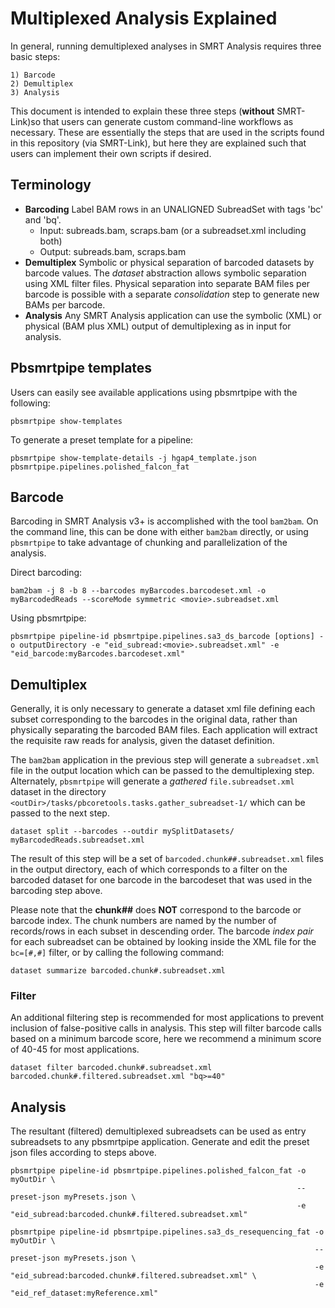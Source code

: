 # Multiplexed Analysis Explained
In general, running demultiplexed analyses in SMRT Analysis requires three basic steps: 

    1) Barcode
    2) Demultiplex
    3) Analysis

This document is intended to explain these three steps (**without** SMRT-Link)so that users can generate custom command-line workflows as necessary. These are essentially the steps that are used in the scripts found in this repository (via SMRT-Link), but here they are explained such that users can implement their own scripts if desired.

## Terminology
* **Barcoding**
    Label BAM rows in an UNALIGNED SubreadSet with tags 'bc' and 'bq'.
    * Input: subreads.bam, scraps.bam (or a subreadset.xml including both)
    * Output: subreads.bam, scraps.bam 
* **Demultiplex** Symbolic or physical separation of barcoded datasets by barcode values.
    The *dataset* abstraction allows symbolic separation using XML filter files.  Physical separation into separate BAM files per barcode is possible with a separate *consolidation* step to generate new BAMs per barcode.
* **Analysis**
    Any SMRT Analysis application can use the symbolic (XML) or physical (BAM plus XML) output of demultiplexing as in input for analysis. 

## Pbsmrtpipe templates
Users can easily see available applications using pbsmrtpipe with the following:

    pbsmrtpipe show-templates

To generate a preset template for a pipeline:

    pbsmrtpipe show-template-details -j hgap4_template.json pbsmrtpipe.pipelines.polished_falcon_fat

## Barcode
Barcoding in SMRT Analysis v3+ is accomplished with the tool `bam2bam`.  On the command line, this can be done with either `bam2bam` directly, or using `pbsmrtpipe` to take advantage of chunking and parallelization of the analysis.
    
Direct barcoding:

    bam2bam -j 8 -b 8 --barcodes myBarcodes.barcodeset.xml -o myBarcodedReads --scoreMode symmetric <movie>.subreadset.xml

Using pbsmrtpipe:

    pbsmrtpipe pipeline-id pbsmrtpipe.pipelines.sa3_ds_barcode [options] -o outputDirectory -e "eid_subread:<movie>.subreadset.xml" -e "eid_barcode:myBarcodes.barcodeset.xml"

## Demultiplex
Generally, it is only necessary to generate a dataset xml file defining each subset corresponding to the barcodes in the original data, rather than physically separating the barcoded BAM files.  Each application will extract the requisite raw reads for analysis, given the dataset definition.

The `bam2bam` application in the previous step will generate a `subreadset.xml` file in the output location which can be passed to the demultiplexing step.  Alternately, `pbsmrtpipe` will generate a *gathered* `file.subreadset.xml` dataset in the directory `<outDir>/tasks/pbcoretools.tasks.gather_subreadset-1/` which can be passed to the next step. 

    dataset split --barcodes --outdir mySplitDatasets/ myBarcodedReads.subreadset.xml

The result of this step will be a set of `barcoded.chunk##.subreadset.xml` files in the output directory, each of which corresponds to a filter on the barcoded dataset for one barcode in the barcodeset that was used in the barcoding step above.  

Please note that the **chunk##** does **NOT** correspond to the barcode or barcode index.  The chunk numbers are named by the number of records/rows in each subset in descending order. The barcode *index pair* for each subreadset can be obtained by looking inside the XML file for the `bc=[#,#]` filter, or by calling the following command:

    dataset summarize barcoded.chunk#.subreadset.xml

### Filter
An additional filtering step is recommended for most applications to prevent inclusion of false-positive calls in analysis.  This step will filter barcode calls based on a minimum barcode score, here we recommend a minimum score of 40-45 for most applications.

    dataset filter barcoded.chunk#.subreadset.xml barcoded.chunk#.filtered.subreadset.xml "bq>=40"

## Analysis
The resultant (filtered) demultiplexed subreadsets can be used as entry subreadsets to any pbsmrtpipe application.  Generate and edit the preset json files according to steps above.

    pbsmrtpipe pipeline-id pbsmrtpipe.pipelines.polished_falcon_fat -o myOutDir \
                                                                    --preset-json myPresets.json \
                                                                    -e "eid_subread:barcoded.chunk#.filtered.subreadset.xml"

    pbsmrtpipe pipeline-id pbsmrtpipe.pipelines.sa3_ds_resequencing_fat -o myOutDir \
                                                                        --preset-json myPresets.json \
                                                                        -e "eid_subread:barcoded.chunk#.filtered.subreadset.xml" \
                                                                        -e "eid_ref_dataset:myReference.xml"
